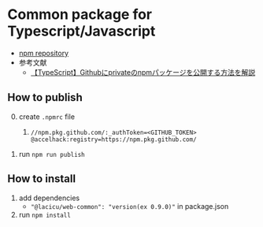 # Common package for Typescript/Javascript

* [npm repository](https://github.com/Accel-Hack/Accel-Parts/pkgs/npm/accel-parts-http)
* 参考文献
    * [【TypeScript】Githubにprivateのnpmパッケージを公開する方法を解説](https://marsquai.com/745ca65e-e38b-4a8e-8d59-55421be50f7e/1f67fdab-8e00-4ae1-a1b9-077d5a30a5d6/1f5f0d50-0620-429d-9cd4-63f1bacf52fd/)

## How to publish
0. create `.npmrc` file
   1. ```
      //npm.pkg.github.com/:_authToken=<GITHUB_TOKEN>
      @accelhack:registry=https://npm.pkg.github.com/
      ```
1. run `npm run publish`


## How to install
1. add dependencies
   * `"@lacicu/web-common": "version(ex 0.9.0)"` in package.json 
2. run `npm install`